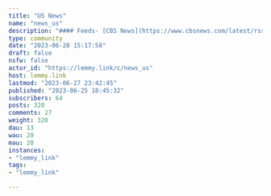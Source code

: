 ```yaml
---
title: "US News" 
name: "news_us"
description: "#### Feeds- [CBS News](https://www.cbsnews.com/latest/rss/us)- [NBC News](https://feeds.nbcnews.com/nbcnews/public/us-news)"
type: community
date: "2023-06-28 15:17:58"
draft: false
nsfw: false
actor_id: "https://lemmy.link/c/news_us"
host: lemmy.link
lastmod: "2023-06-27 23:42:45"
published: "2023-06-25 18:45:32"
subscribers: 64
posts: 320
comments: 27
weight: 320
dau: 13
wau: 20
mau: 20
instances:
- "lemmy_link"
tags: 
- "lemmy_link"

---
```

